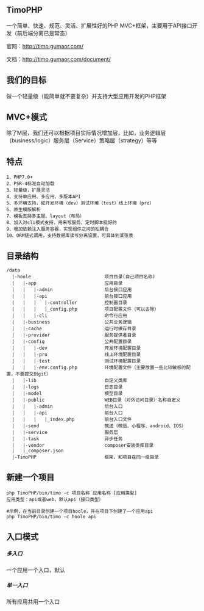 ## TimoPHP

一个简单、快速、规范、灵活、扩展性好的PHP MVC+框架，主要用于API接口开发（前后端分离已是常态）

官网：http://timo.gumaor.com/

文档：http://timo.gumaor.com/document/

## 我们的目标

做一个轻量级（能简单就不要复杂）并支持大型应用开发的PHP框架

## MVC+模式

除了M层，我们还可以根据项目实际情况增加层，比如，业务逻辑层（business/logic）服务层（Service）策略层（strategy）等等

## 特点
    1、PHP7.0+
    2、PSR-4标准自动加载
    3、轻量级，扩展灵活
    4、支持单应用、多应用、多版本API
    5、多环境支持，如开发环境（dev）测试环境（test）线上环境（pro）
    6、原生模版解析
    7、模板支持多主题、layout（布局）
    8、加入对cli模式支持，用来写服务、定时脚本挺好的
    9、增加依赖注入服务容器，实现组件之间的松耦合
    10、ORM链式调用，支持数据库读写分离设置，可具体到某张表
    
## 目录结构

```
/data
  |-hoole                           项目目录(自己项目名称)
  |   |-app                         应用目录
  |   |   |-admin                   后台接口应用
  |   |   |-api                     前台接口应用
  |   |   |   |-controller          控制器目录
  |   |   |   |_config.php          项目配置文件（可以去除）
  |   |   |-cli                     命令行应用
  |   |-business                    公共业务逻辑
  |   |-cache                       运行时缓存目录
  |   |-provider                    服务提供者目录
  |   |-config                      公共配置目录
  |   |   |-dev                     开发环境配置目录
  |   |   |-pro                     线上环境配置目录
  |   |   |-test                    测试环境配置目录
  |   |   |-env.config.php          环境配置文件（主要放置一些比较敏感的配置，不要提交到git）
  |   |-lib                         自定义类库
  |   |-logs                        日志目录
  |   |-model                       模型目录
  |   |-public                      WEB目录（对外访问目录）名称自定义
  |   |   |-admin                   后台入口
  |   |   |-api                     前台入口
  |   |   |   |_index.php           前台入口文件
  |   |-send                        推送（微信、小程序、android、IOS）
  |   |-service                     服务层
  |   |-task                        异步任务
  |   |-vendor                      composer安装类库目录
  |   |_composer.json
  |-TimoPHP                         框架，和项目在同一级目录
 ```

## 新建一个项目
```
php TimoPHP/bin/timo -c 项目名称 应用名称 [应用类型]
应用类型：api或者web，默认api（接口类型）

#示例，在当前目录创建一个项目hoole，并在项目下创建了一个应用api
php TimoPHP/bin/timo -c hoole api
```


## 入口模式

##### 多入口
一个应用一个入口，默认

##### 单一入口
所有应用共用一个入口
